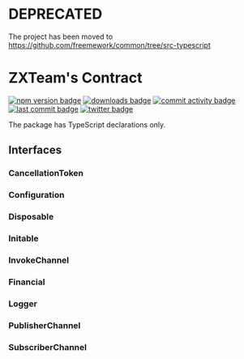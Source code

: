 # DEPRECATED

The project has been moved to https://github.com/freemework/common/tree/src-typescript

# ZXTeam's Contract
[![npm version badge](https://img.shields.io/npm/v/@zxteam/contract.svg)](https://www.npmjs.com/package/@zxteam/contract)
[![downloads badge](https://img.shields.io/npm/dm/@zxteam/contract.svg)](https://www.npmjs.org/package/@zxteam/contract)
[![commit activity badge](https://img.shields.io/github/commit-activity/m/zxteamorg/node.contract)](https://github.com/zxteamorg/node.contract/pulse)
[![last commit badge](https://img.shields.io/github/last-commit/zxteamorg/node.contract)](https://github.com/zxteamorg/node.contract/graphs/commit-activity)
[![twitter badge](https://img.shields.io/twitter/follow/zxteamorg?style=social&logo=twitter)](https://twitter.com/zxteamorg)

The package has TypeScript declarations only.

## Interfaces
### CancellationToken
### Configuration
### Disposable
### Initable
### InvokeChannel
### Financial
### Logger
### PublisherChannel
### SubscriberChannel
